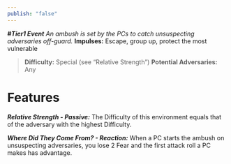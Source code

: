 ```yaml
---
publish: "false"
---
```

***#Tier1 Event***
*An ambush is set by the PCs to catch unsuspecting adversaries off-guard.*
**Impulses:** Escape, group up, protect the most vulnerable

> **Difficulty:** Special (see “Relative Strength”)
> **Potential Adversaries:** Any

# Features

***Relative Strength - Passive:*** The Difficulty of this environment equals that of the adversary with the highest Difficulty.

***Where Did They Come From? - Reaction:*** When a PC starts the ambush on unsuspecting adversaries, you lose 2 Fear and the first attack roll a PC makes has advantage.
